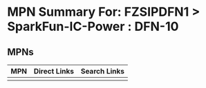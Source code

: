 



# MPN Summary For: FZSIPDFN1 > SparkFun-IC-Power : DFN-10

## MPNs
  

|MPN|Direct Links|Search Links|
| :--- | :--- | :--- |
||||
